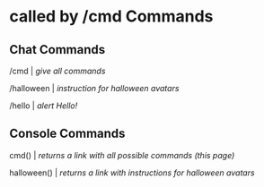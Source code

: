 called by /cmd
Commands
=

Chat Commands
-
/cmd | *give all commands*

/halloween | *instruction for halloween avatars*

/hello | *alert Hello!*

Console Commands
-
cmd() | *returns a link with all possible commands (this page)*

halloween() | *returns a link with instructions for halloween avatars*
